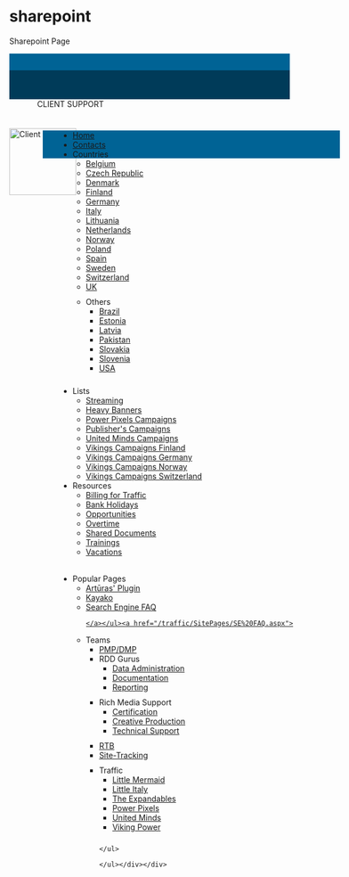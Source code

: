 # sharepoint
Sharepoint Page
<div style="visibility:visible;" id="maindhead">
  <div style="left:0px;text-align:center;width:100%;background-color:#006395;top:82px;height:30px;" class="container">&#8203;</div>
  <div style="left:0px;text-align:center;width:100%;z-index:1000;background-color:#003b59;top:52px;height:52px;" class="container"></div><div style="z-index:1000;top:52px;height:52px;left:270px;border:medium none;" class="container"> 
      <span style="padding-left:50px;text-transform:uppercase;vertical-align:middle;">Client Support</span></div>
  <div style="z-index:1000;border:medium none;top:56px;left:-140px;height:10px;" class="container"> 
      <img style="width:120px;" alt="Client Support" src="/traffic/SiteAssets/SitePages/Client%20Support%20Contacts/client-service.png">
   </div> 
  <div style="padding-top:0px;position:relative;background-color:#006395;height:50px;padding-left:30px;left:60px;width:100%;top:-20px;" id="mainmenu1">
  <ul id="drop1">
   <a href="/traffic/SitePages/Homepage.aspx"><li>Home</li></a>
   <a href="/traffic/SitePages/Client%20Support%20Contacts.aspx"><li>Contacts</li></a>
   <li class="menudrop1">Countries
	  <ul id="countries1"><a href="http://track.adform.net/C/?bn=5722279"><li>Belgium</li></a>      
      <a href="http://track.adform.net/C/?bn=5722281"><li>Czech Republic</li></a>
      <a href="http://track.adform.net/C/?bn=5722282"><li>Denmark</li></a>      
      <a href="http://track.adform.net/C/?bn=5722284"><li>Finland</li></a>
      <a href="http://track.adform.net/C/?bn=5722285"><li>Germany</li></a>
      <a href="http://track.adform.net/C/?bn=5722286"><li>Italy</li></a>
      <a href="http://track.adform.net/C/?bn=5722288"><li>Lithuania</li></a>
      <a href="http://track.adform.net/C/?bn=5722289"><li>Netherlands</li></a>
      <a href="http://track.adform.net/C/?bn=5722290"><li>Norway</li></a>
      <a href="http://track.adform.net/C/?bn=5722292"><li>Poland</li></a>
      <a href="http://track.adform.net/C/?bn=5722295"><li>Spain</li></a>
      <a href="http://track.adform.net/C/?bn=5722296"><li>Sweden</li></a>
      <a href="http://track.adform.net/C/?bn=5722297"><li>Switzerland</li></a>      
      <a href="http://track.adform.net/C/?bn=5722298"><li>UK</li></a>
      <li style="padding-bottom:10px;padding-top:10px;" id="menu22" class="menuright">Others
        <ul id="drop2">
          <a href="http://track.adform.net/C/?bn=5722280"><li>Brazil</li></a>
          <a href="http://track.adform.net/C/?bn=5722283"><li>Estonia</li></a>
          <a href="http://track.adform.net/C/?bn=5722287"><li>Latvia</li></a>
          <a href="http://track.adform.net/C/?bn=5722291"><li>Pakistan</li></a>          
          <a href="http://track.adform.net/C/?bn=5722293"><li>Slovakia</li></a>
          <a href="http://track.adform.net/C/?bn=5722294"><li>Slovenia</li></a>
          <a href="http://track.adform.net/C/?bn=5722299"><li>USA</li></a>
        </ul>
      </li>
    </ul>
    </li>
  
  <a href="/traffic/SitePages/SP%20Campaign%20Lists.aspx"></a><a href="/traffic/SitePages/SP%20Campaign%20Lists.aspx"></a><li class="menudrop1">
  Lists
    <ul style="width:220px;"><a href="/traffic/SitePages/SP%20Campaign%20Lists.aspx"></a><a href="http://track.adform.net/C/?bn=5722300"><li>Streaming</li></a>
<a href="http://track.adform.net/C/?bn=5722301"><li>Heavy Banners</li></a>
<a href="http://track.adform.net/C/?bn=5722302"><li>Power Pixels Campaigns</li></a>
<a href="http://track.adform.net/C/?bn=5722303"><li>Publisher's Campaigns</li></a>
<a href="http://track.adform.net/C/?bn=5722304"><li>United Minds Campaigns</li></a>
  <a href="http://track.adform.net/C/?bn=5722305"><li>Vikings Campaigns Finland</li></a>
<a href="http://track.adform.net/C/?bn=5722306"><li>Vikings Campaigns Germany</li></a>
<a href="http://track.adform.net/C/?bn=5722307"><li>Vikings Campaigns Norway</li></a>
<a href="http://track.adform.net/C/?bn=5722308"><li>Vikings Campaigns Switzerland</li></a>
    </ul>
    </li>
    <li class="menudrop1">Resources
    <ul>
      <a href="http://track.adform.net/C/?bn=5722309"><li>Billing for Traffic</li></a>
      <a href="http://track.adform.net/C/?bn=5722310"><li>Bank Holidays</li></a>
      <a href="http://track.adform.net/C/?bn=5722311"><li>Opportunities</li></a>
      <a href="http://track.adform.net/C/?bn=5722312"><li id="high1">Overtime</li></a>
      <a href="http://track.adform.net/C/?bn=5722313"><li>Shared Documents</li></a>
      <a href="http://track.adform.net/C/?bn=5722314"><li>Trainings</li></a>
      <a href="http://track.adform.net/C/?bn=5722315"><li>Vacations</li>     
    </a></ul>
   </li><a href="/traffic/SitePages/Vacation.aspx">
    </a><li class="menudrop1">Popular Pages
    <ul><a href="/traffic/SitePages/Vacation.aspx">
      </a><a href="http://track.adform.net/C/?bn=5722316"><li>Artūras' Plugin</li></a>
      <a href="http://track.adform.net/C/?bn=5722317"><li>Kayako</li></a>
      <a href="http://track.adform.net/C/?bn=5722318"><li>Search Engine FAQ</li>
         
    </a></ul><a href="/traffic/SitePages/SE%20FAQ.aspx">
   </a></li><a href="/traffic/SitePages/SE%20FAQ.aspx">
  </a><li class="menudrop1">
    Teams
    <ul><a href="/traffic/SitePages/SE%20FAQ.aspx">
      </a><a href="http://track.adform.net/C/?bn=5722319"><li>PMP/DMP</li></a>
      <a href="/traffic/SitePages/RDD%20Gurus.aspx"></a><li class="menuright" id="menu22">RDD Gurus<ul style="top:-32px;" id="drop2"><a href="http://track.adform.net/C/?bn=5722322"><li>Data Administration</li></a><a href="http://track.adform.net/C/?bn=5722323"><li>Documentation</li></a><a href="http://track.adform.net/C/?bn=5722324"><li>Reporting</li></a></ul></li><a href="/traffic/SitePages/Reporting.aspx">
      </a><a href="/traffic/SitePages/RMS.aspx"></a><li style="padding-top:10px;padding-bottom:10px;" class="menuright" id="menu22">Rich Media Support<ul style="top:-32px;" id="drop2"><a href="http://track.adform.net/C/?bn=5722325"><li>Certification</li></a><a href="http://track.adform.net/C/?bn=5722326"><li>Creative Production</li></a><a href="http://track.adform.net/C/?bn=5722327"><li>Technical Support</li></a></ul></li>
      <a href="http://track.adform.net/C/?bn=5722320"><li>RTB</li></a>
      <a href="http://track.adform.net/C/?bn=5722321"><li>Site-Tracking</li></a>
      <a href="/traffic/SitePages/Traffic.aspx"></a><li style="padding-bottom:10px;padding-top:10px;" id="menu22" class="menuright">Traffic<ul id="drop2"><a href="http://track.adform.net/C/?bn=5722328"><li>Little Mermaid</li></a><a href="http://track.adform.net/C/?bn=5722329"><li>Little Italy</li></a><a href="http://track.adform.net/C/?bn=5722330"><li>The Expandables</li></a><a href="http://track.adform.net/C/?bn=5722331"><li>Power Pixels</li></a><a href="http://track.adform.net/C/?bn=5722332"><li>United Minds</li></a><a href="http://track.adform.net/C/?bn=5722333"><li>Viking Power</li></a></ul></li>
      
    </ul>
  </li>
  
    </ul></div></div>
